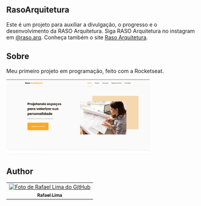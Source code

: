 ## RasoArquitetura
Este é um projeto para auxiliar a divulgação, o progresso e o desenvolvimento da RASO Arquitetura. Siga RASO Arquitetura no instagram em [@raso.arq](https://www.instagram.com/raso.arq/).
Conheça também o site [Raso Arquitetura](https://rafazeero.github.io/RasoArquitetura/).

## Sobre
Meu primeiro projeto em programação, feito com a Rocketseat.

<div>
  <img src='Assets/Assets/raso_arq.PNG' width='380em' >
</div>

## Author

<table>
  <tr>
    <td align="center">
      <a href="https://www.linkedin.com/in/rafael99ldm/">
        <img src="https://github.com/RafaZeero.png" width="100px;" alt="Foto de Rafael Lima do GitHub"/><br>
        <sub>
          <b>Rafael Lima</b>
        </sub>
      </a>
    </td>
  </tr>
</table>
